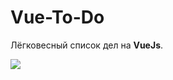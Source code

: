 <h1> Vue-To-Do </h1>
<p> Лёгковесный список дел на <b>VueJs</b>.</p>
<img src="https://vk.com/tvoybrokotoriypilitbotovzapivas?z=photo300397513_456245574%2Fe4b7928887533f251e">
